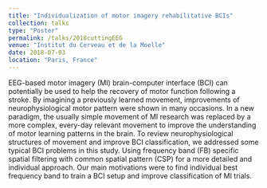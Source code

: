 ```yaml
---
title: "Individualization of motor imagery rehabilitative BCIs"
collection: talks
type: "Poster"
permalink: /talks/2018cuttingEEG
venue: "Institut du Cerveau et de la Moelle"
date: 2018-07-03
location: "Paris, France"
---
```


EEG-based motor imagery (MI) brain-computer interface (BCI) can potentially be used to help the recovery of motor function following a stroke. By imagining a previously learned movement, improvements of neurophysiological motor pattern were shown in many occasions. In a new paradigm, the usually simple movement of MI research was replaced by a more complex, every-day relevant movement to improve the understanding of motor learning patterns in the brain. To review neurophysiological structures of movement and improve BCI classification, we addressed some typical BCI problems in this study. Using frequency band (FB) specific spatial filtering with common spatial pattern (CSP) for a more detailed and individual approach. Our main motivations were to find individual best frequency band to train a BCI setup and improve classification of MI trials.

